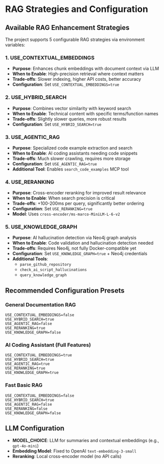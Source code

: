 # RAG Strategies and Configuration

## Available RAG Enhancement Strategies

The project supports 5 configurable RAG strategies via environment variables:

### 1. USE_CONTEXTUAL_EMBEDDINGS
- **Purpose**: Enhances chunk embeddings with document context via LLM
- **When to Enable**: High-precision retrieval where context matters
- **Trade-offs**: Slower indexing, higher API costs, better accuracy
- **Configuration**: Set `USE_CONTEXTUAL_EMBEDDINGS=true`

### 2. USE_HYBRID_SEARCH  
- **Purpose**: Combines vector similarity with keyword search
- **When to Enable**: Technical content with specific terms/function names
- **Trade-offs**: Slightly slower queries, more robust results
- **Configuration**: Set `USE_HYBRID_SEARCH=true`

### 3. USE_AGENTIC_RAG
- **Purpose**: Specialized code example extraction and search
- **When to Enable**: AI coding assistants needing code snippets
- **Trade-offs**: Much slower crawling, requires more storage
- **Configuration**: Set `USE_AGENTIC_RAG=true`
- **Additional Tool**: Enables `search_code_examples` MCP tool

### 4. USE_RERANKING
- **Purpose**: Cross-encoder reranking for improved result relevance
- **When to Enable**: When search precision is critical
- **Trade-offs**: +100-200ms per query, significantly better ordering
- **Configuration**: Set `USE_RERANKING=true`
- **Model**: Uses `cross-encoder/ms-marco-MiniLM-L-6-v2`

### 5. USE_KNOWLEDGE_GRAPH
- **Purpose**: AI hallucination detection via Neo4j graph analysis
- **When to Enable**: Code validation and hallucination detection needed
- **Trade-offs**: Requires Neo4j, not fully Docker-compatible yet
- **Configuration**: Set `USE_KNOWLEDGE_GRAPH=true` + Neo4j credentials
- **Additional Tools**: 
  - `parse_github_repository`
  - `check_ai_script_hallucinations`
  - `query_knowledge_graph`

## Recommended Configuration Presets

### General Documentation RAG
```env
USE_CONTEXTUAL_EMBEDDINGS=false
USE_HYBRID_SEARCH=true
USE_AGENTIC_RAG=false
USE_RERANKING=true
USE_KNOWLEDGE_GRAPH=false
```

### AI Coding Assistant (Full Features)
```env
USE_CONTEXTUAL_EMBEDDINGS=true
USE_HYBRID_SEARCH=true
USE_AGENTIC_RAG=true
USE_RERANKING=true
USE_KNOWLEDGE_GRAPH=true
```

### Fast Basic RAG
```env
USE_CONTEXTUAL_EMBEDDINGS=false
USE_HYBRID_SEARCH=true
USE_AGENTIC_RAG=false
USE_RERANKING=false
USE_KNOWLEDGE_GRAPH=false
```

## LLM Configuration
- **MODEL_CHOICE**: LLM for summaries and contextual embeddings (e.g., `gpt-4o-mini`)
- **Embedding Model**: Fixed to OpenAI `text-embedding-3-small`
- **Reranking**: Local cross-encoder model (no API calls)